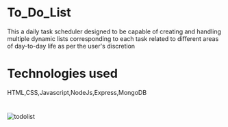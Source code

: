 # To_Do_List
This a daily task scheduler designed to be capable of creating and handling multiple dynamic lists corresponding to each task related to different areas of day-to-day life as per the user's discretion 
# Technologies used
HTML,CSS,Javascript,NodeJs,Express,MongoDB
#
![todolist](https://github.com/AlinaRizvi28/To_Do_List/assets/113281232/d6b36cd6-d79c-4e14-9db8-b3ef6cab2237)
